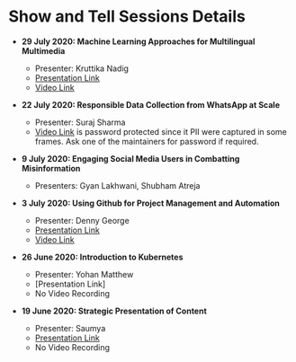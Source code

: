 # Show and Tell Sessions Details

* **29 July 2020: Machine Learning Approaches for Multilingual Multimedia**
  * Presenter: Kruttika Nadig
  * [Presentation Link](https://github.com/tattle-made/docs/blob/master/working_groups/content_relevance/ShowAndTell_Multimodal_ML.pdf)
  * [Video Link](https://www.youtube.com/watch?v=7fDzLKq_bOI&feature=youtu.be) 

* **22 July 2020: Responsible Data Collection from WhatsApp at Scale**
  * Presenter: Suraj Sharma
  * [Video Link](https://vimeo.com/441454520) is password protected since it PII were captured in some frames. Ask one of the maintainers for password if required. 

* **9 July 2020: Engaging Social Media Users in Combatting Misinformation**
  * Presenters: Gyan Lakhwani, Shubham Atreja

* **3 July 2020: Using Github for Project Management and Automation**
  * Presenter: Denny George
  * [Presentation Link](https://docs.google.com/presentation/d/1fnGdLpvKCTNXhZBXYlYW4rgNwSiB66MfTZPCMBarHd8/edit?usp=sharing)
  * [Video Link](https://www.youtube.com/watch?v=2RrPHdKcGX4)

* **26 June 2020: Introduction to Kubernetes**
  * Presenter: Yohan Matthew
  * [Presentation Link]
  * No Video Recording

* **19 June 2020: Strategic Presentation of Content**
  * Presenter: Saumya 
  * [Presentation Link](https://github.com/tattle-made/docs/blob/master/working_groups/strategic_presentation/StrategicPresentation_ShowandTell.pdf)
  * No Video Recording
